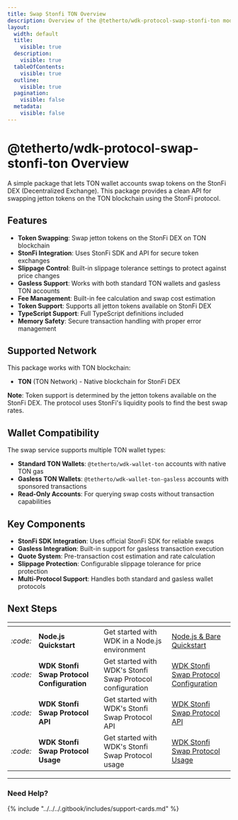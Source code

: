 ```yaml
---
title: Swap Stonfi TON Overview
description: Overview of the @tetherto/wdk-protocol-swap-stonfi-ton module
layout:
  width: default
  title:
    visible: true
  description:
    visible: true
  tableOfContents:
    visible: true
  outline:
    visible: true
  pagination:
    visible: false
  metadata:
    visible: false
---
```


# @tetherto/wdk-protocol-swap-stonfi-ton Overview

A simple package that lets TON wallet accounts swap tokens on the StonFi DEX (Decentralized Exchange). This package provides a clean API for swapping jetton tokens on the TON blockchain using the StonFi protocol.

## Features

- **Token Swapping**: Swap jetton tokens on the StonFi DEX on TON blockchain
- **StonFi Integration**: Uses StonFi SDK and API for secure token exchanges
- **Slippage Control**: Built-in slippage tolerance settings to protect against price changes
- **Gasless Support**: Works with both standard TON wallets and gasless TON accounts
- **Fee Management**: Built-in fee calculation and swap cost estimation
- **Token Support**: Supports all jetton tokens available on StonFi DEX
- **TypeScript Support**: Full TypeScript definitions included
- **Memory Safety**: Secure transaction handling with proper error management

## Supported Network

This package works with TON blockchain:

- **TON** (TON Network) - Native blockchain for StonFi DEX

**Note**: Token support is determined by the jetton tokens available on the StonFi DEX. The protocol uses StonFi's liquidity pools to find the best swap rates.

## Wallet Compatibility

The swap service supports multiple TON wallet types:

- **Standard TON Wallets**: `@tetherto/wdk-wallet-ton` accounts with native TON gas
- **Gasless TON Wallets**: `@tetherto/wdk-wallet-ton-gasless` accounts with sponsored transactions
- **Read-Only Accounts**: For querying swap costs without transaction capabilities

## Key Components

- **StonFi SDK Integration**: Uses official StonFi SDK for reliable swaps
- **Gasless Integration**: Built-in support for gasless transaction execution
- **Quote System**: Pre-transaction cost estimation and rate calculation
- **Slippage Protection**: Configurable slippage tolerance for price protection
- **Multi-Protocol Support**: Handles both standard and gasless wallet protocols


## Next Steps

<table data-card-size="large" data-view="cards">
	<thead>
		<tr>
			<th></th>
			<th></th>
			<th></th>
			<th data-hidden data-card-target data-type="content-ref"></th>
		</tr>
	</thead>
	<tbody>
		<tr>
			<td>
				<i class="fa-code">:code:</i>
			</td>
			<td>
				<strong>Node.js Quickstart</strong>
			</td>
			<td>Get started with WDK in a Node.js environment</td>
			<td>
				<a href="../../../start-building/nodejs-bare-quickstart.md">Node.js & Bare Quickstart</a>
			</td>
		</tr>
        <tr>
			<td>
				<i class="fa-code">:code:</i>
			</td>
			<td>
				<strong>WDK Stonfi Swap Protocol Configuration</strong>
			</td>
			<td>Get started with WDK's Stonfi Swap Protocol configuration</td>
			<td>
				<a href="./configuration.md">WDK Stonfi Swap Protocol Configuration</a>
			</td>
		</tr>
        <tr>
			<td>
				<i class="fa-code">:code:</i>
			</td>
			<td>
				<strong>WDK Stonfi Swap Protocol API</strong>
			</td>
			<td>Get started with WDK's Stonfi Swap Protocol API</td>
			<td>
				<a href="./api-reference.md">WDK Stonfi Swap Protocol API</a>
			</td>
		</tr>
        <tr>
			<td>
				<i class="fa-code">:code:</i>
			</td>
			<td>
				<strong>WDK Stonfi Swap Protocol Usage</strong>
			</td>
			<td>Get started with WDK's Stonfi Swap Protocol usage</td>
			<td>
				<a href="./usage.md">WDK Stonfi Swap Protocol Usage</a>
			</td>
		</tr>
	</tbody>
</table>

***

### Need Help?

{% include "../../../.gitbook/includes/support-cards.md" %}

